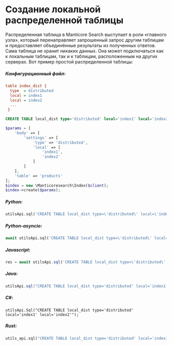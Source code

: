 # Создание локальной распределенной таблицы

<!-- example local_dist -->

Распределенная таблица в Manticore Search выступает в роли «главного узла», который перенаправляет запрошенный запрос другим таблицам и предоставляет объединённые результаты из полученных ответов. Сама таблица не хранит никаких данных. Она может подключаться как к локальным таблицам, так и к таблицам, расположенным на других серверах. Вот пример простой распределенной таблицы:

<!-- intro -->
##### Конфигурационный файл:

<!-- request Configuration file -->
```ini
table index_dist {
  type  = distributed
  local = index1
  local = index2
  ...
 }
```

<!-- request RT mode -->
```sql
CREATE TABLE local_dist type='distributed' local='index1' local='index2';
```


<!-- request PHP -->

```php
$params = [
    'body' => [
        'settings' => [
            'type' => 'distributed',
            'local' => [
                'index1',
                'index2'
            ]
        ]
    ],
    'table' => 'products'
];
$index = new \Manticoresearch\Index($client);
$index->create($params);
```
<!-- intro -->
##### Python:

<!-- request Python -->

```python
utilsApi.sql('CREATE TABLE local_dist type=\'distributed\' local=\'index1\' local=\'index2\'')
```

<!-- intro -->
##### Python-asyncio:

<!-- request Python-asyncio -->

```python
await utilsApi.sql('CREATE TABLE local_dist type=\'distributed\' local=\'index1\' local=\'index2\'')
```

<!-- intro -->
##### Javascript:

<!-- request javascript -->

```javascript
res = await utilsApi.sql('CREATE TABLE local_dist type=\'distributed\' local=\'index1\' local=\'index2\'');
```

<!-- intro -->
##### Java:
<!-- request Java -->
```java
utilsApi.sql("CREATE TABLE local_dist type='distributed' local='index1' local='index2'");
```

<!-- intro -->
##### C#:
<!-- request C# -->
```clike
utilsApi.Sql("CREATE TABLE local_dist type='distributed' local='index1' local='index2'");
```

<!-- intro -->
##### Rust:

<!-- request Rust -->

```rust
utils_api.sql("CREATE TABLE local_dist type='distributed' local='index1' local='index2'", Some(true)).await;
```

<!-- end -->
<!-- proofread -->

